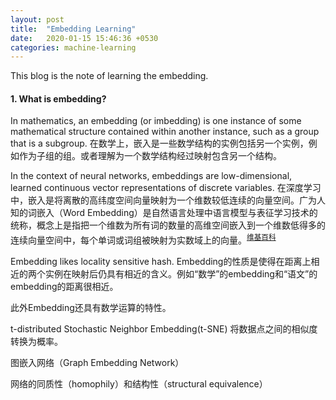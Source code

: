 ```yaml
---
layout: post
title:  "Embedding Learning"
date:   2020-01-15 15:46:36 +0530
categories: machine-learning
---
```


This blog is the note of learning the embedding.

#### 1. What is embedding?
In mathematics, an embedding (or imbedding) is one instance of some mathematical structure contained within another instance, such as a group that is a subgroup. 在数学上，嵌入是一些数学结构的实例包括另一个实例，例如作为子组的组。或者理解为一个数学结构经过映射包含另一个结构。

In the context of neural networks, embeddings are low-dimensional, learned continuous vector representations of discrete variables. 在深度学习中，嵌入是将离散的高纬度空间向量映射为一个维数较低连续的向量空间。广为人知的词嵌入（Word Embedding）是自然语言处理中语言模型与表征学习技术的统称，概念上是指把一个维数为所有词的数量的高维空间嵌入到一个维数低得多的连续向量空间中，每个单词或词组被映射为实数域上的向量。<sup>[维基百科](https://zh.wikipedia.org/wiki/%E8%AF%8D%E5%B5%8C%E5%85%A5)</sup>

Embedding likes locality sensitive hash. Embedding的性质是使得在距离上相近的两个实例在映射后仍具有相近的含义。例如“数学”的embedding和“语文”的embedding的距离很相近。

此外Embedding还具有数学运算的特性。

t-distributed Stochastic Neighbor Embedding(t-SNE) 将数据点之间的相似度转换为概率。


图嵌入网络（Graph Embedding Network）

网络的同质性（homophily）和结构性（structural equivalence）